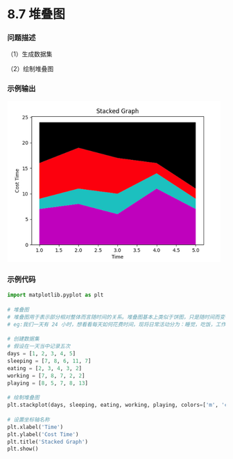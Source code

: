 # 8.7 堆叠图

### 问题描述

（1）生成数据集

（2）绘制堆叠图

### 示例输出

<img src="https://github.com/jm199504/Python-Exercises/blob/master/8-%E7%BB%98%E5%88%B6%E5%9B%BE%E8%A1%A8%EF%BC%88matplotlib%EF%BC%89/8.7-%E5%A0%86%E5%8F%A0%E5%9B%BE/Figure_1.jpg?raw=true" style="zoom:80%;" />

### 示例代码

```python
import matplotlib.pyplot as plt

# 堆叠图
# 堆叠图用于表示部分相对整体而言随时间的关系。堆叠图基本上类似于饼图，只是随时间而变化。
# eg:我们一天有 24 小时，想看看每天如何花费时间，现将日常活动分为：睡觉，吃饭，工作和玩耍。

# 创建数据集
# 假设在一天当中记录五次
days = [1, 2, 3, 4, 5]
sleeping = [7, 8, 6, 11, 7]
eating = [2, 3, 4, 3, 2]
working = [7, 8, 7, 2, 2]
playing = [8, 5, 7, 8, 13]

# 绘制堆叠图
plt.stackplot(days, sleeping, eating, working, playing, colors=['m', 'c', 'r', 'k'])

# 设置坐标轴名称
plt.xlabel('Time')
plt.ylabel('Cost Time')
plt.title('Stacked Graph')
plt.show()

```